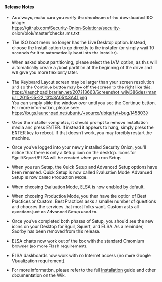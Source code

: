 #### Release Notes

- As always, make sure you verify the checksum of the downloaded ISO image:  
https://github.com/Security-Onion-Solutions/security-onion/blob/master/checksums.txt

- The ISO boot menu no longer has the Live Desktop option.  Instead, choose the Install option to go directly to the installer (or simply wait 10 seconds for it to automatically boot into the installer).

- When asked about partitioning, please select the LVM option, as this will automatically create a /boot partition at the beginning of the drive and will give you more flexibility later.

- The Keyboard Layout screen may be larger than your screen resolution and so the Continue button may be off the screen to the right like this:  
https://launchpadlibrarian.net/207213663/Screenshot_wilyi386deskmanual_2015-05-22_13%3A05%3A41.png  
You can simply slide the window over until you see the Continue button.  For more information, please see:  
https://bugs.launchpad.net/ubuntu/+source/ubiquity/+bug/1458039

- Once the installer completes, it should prompt to remove installation media and press ENTER.  If instead it appears to hang, simply press the ENTER key to reboot.  If that doesn't work, you may forcibly restart the machine.

- Once you've logged into your newly installed Security Onion, you'll notice that there is only a Setup icon on the desktop.  Icons for Sguil/Squert/ELSA will be created when you run Setup.

- When you run Setup, the Quick Setup and Advanced Setup options have been renamed.  Quick Setup is now called Evaluation Mode.  Advanced Setup is now called Production Mode.  

- When choosing Evaluation Mode, ELSA is now enabled by default.

- When choosing Production Mode, you then have the option of Best Practices or Custom.  Best Practices asks a smaller number of questions and chooses the services that most folks want.  Custom asks all questions just as Advanced Setup used to.

- Once you've completed both phases of Setup, you should see the new icons on your Desktop for Sguil, Squert, and ELSA.  As a reminder, Snorby has been removed from this release.

- ELSA charts now work out of the box with the standard Chromium browser (no more Flash requirement).

- ELSA dashboards now work with no Internet access (no more Google Visualization requirement).

- For more information, please refer to the full [Installation](Installation) guide and other documentation on the Wiki.